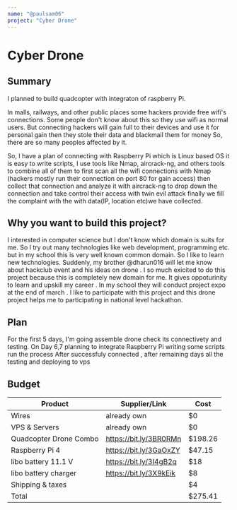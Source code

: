 ```yaml
---
name: "@paulsam06"
project: "Cyber Drone"
---
```

# Cyber Drone

## Summary

I planned to build quadcopter with integraton of raspberry Pi.

In malls, railways, and other public places some hackers provide free wifi's connections. Some people don't know about this so they use wifi as normal users. But connecting hackers will gain full to their devices and use it for personal gain then they stole their data and blackmail them for money So, there are so many peoples affected by it.

So, I have a plan of connecting with Raspberry Pi which is Linux based OS it is easy to write scripts, I use tools like Nmap, aircrack-ng, and others tools to combine all of them to first scan all the wifi connections with Nmap (hackers mostly run their connection on port 80 for gain access) then collect that connection and analyze it with aircrack-ng to drop down the connection and take control their access with twin evil attack finally we fill the complaint with the with data(IP, location etc)we have collected.


## Why you want to build this project?
I interested in computer science but I don't know which domain is suits for me. So I try out many technologies like web development, programming etc. but in my school this is very well known common domain. So I like to learn new technologies. Suddenly, my brother @dharun016  will let me know about hackclub event and his ideas on drone . I so much exicited to do this project because this is completely new domain for me. It gives oppoturinity to learn and upskill my career . In my school they will conduct project expo at the end of march . I like to participate with this project and this drone project helps me to participating in national level hackathon.
 
## Plan

For the first 5 days, I'm going assemble drone check its connectivety and testing. On Day 6,7 planning to integrate Raspberry Pi writing some scripts run the process After successfuly connected , after remaining days all the testing and deploying to vps 

## Budget

| Product                  | Supplier/Link                         | Cost   |
| ------------------------ | ------------------------------------- | ------ |
| Wires                    |   already own                         | $0     |
| VPS & Servers            |   already own                         | $0     |
| Quadcopter Drone Combo   | https://bit.ly/3BR0RMn                | $198.26|
| Raspberry Pi 4           | https://bit.ly/3GaOxZY                | $47.15 |
| libo battery 11.1 V      | https://bit.ly/3I4gB2q                | $18    |
| libo battery charger     | https://bit.ly/3X9kEik                | $8  |
| Shipping & taxes         |                                       | $4     |
| Total                    |                                       | $275.41|
